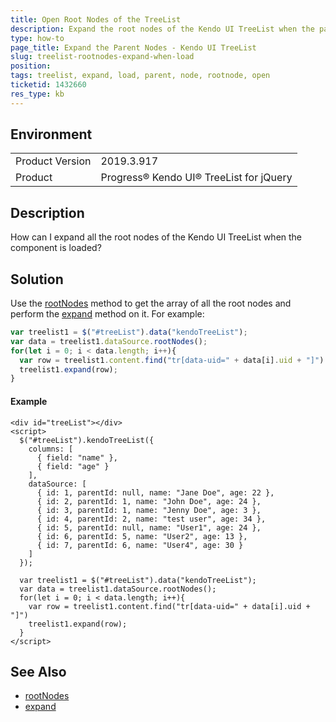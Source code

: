 ```yaml
---
title: Open Root Nodes of the TreeList
description: Expand the root nodes of the Kendo UI TreeList when the page is loaded.
type: how-to
page_title: Expand the Parent Nodes - Kendo UI TreeList
slug: treelist-rootnodes-expand-when-load
position: 
tags: treelist, expand, load, parent, node, rootnode, open
ticketid: 1432660
res_type: kb
---
```


## Environment
<table>
	<tbody>
		<tr>
			<td>Product Version</td>
			<td>2019.3.917</td>
		</tr>
		<tr>
			<td>Product</td>
			<td>Progress® Kendo UI® TreeList for jQuery</td>
		</tr>
	</tbody>
</table>


## Description
How can I expand all the root nodes of the Kendo UI TreeList when the component is loaded?

## Solution
Use the [rootNodes](https://docs.telerik.com/kendo-ui/api/javascript/data/treelistdatasource/methods/rootnodes) method to get the array of all the root nodes and perform the [expand](https://docs.telerik.com/kendo-ui/api/javascript/ui/treelist/methods/expand) method on it. For example:

```javascript
var treelist1 = $("#treeList").data("kendoTreeList");
var data = treelist1.dataSource.rootNodes();
for(let i = 0; i < data.length; i++){
  var row = treelist1.content.find("tr[data-uid=" + data[i].uid + "]")
  treelist1.expand(row);
}
```

#### Example
```dojo
<div id="treeList"></div>
<script>
  $("#treeList").kendoTreeList({
    columns: [
      { field: "name" },
      { field: "age" }
    ],
    dataSource: [
      { id: 1, parentId: null, name: "Jane Doe", age: 22 },
      { id: 2, parentId: 1, name: "John Doe", age: 24 },
      { id: 3, parentId: 1, name: "Jenny Doe", age: 3 },
      { id: 4, parentId: 2, name: "test user", age: 34 },
      { id: 5, parentId: null, name: "User1", age: 24 },
      { id: 6, parentId: 5, name: "User2", age: 13 },
      { id: 7, parentId: 6, name: "User4", age: 30 }
    ]
  });

  var treelist1 = $("#treeList").data("kendoTreeList");
  var data = treelist1.dataSource.rootNodes();
  for(let i = 0; i < data.length; i++){
    var row = treelist1.content.find("tr[data-uid=" + data[i].uid + "]")
    treelist1.expand(row);
  }
</script>
```

## See Also
- [rootNodes](https://docs.telerik.com/kendo-ui/api/javascript/data/treelistdatasource/methods/rootnodes)
- [expand](https://docs.telerik.com/kendo-ui/api/javascript/ui/treelist/methods/expand)

